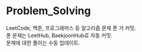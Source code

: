 # Problem_Solving

LeetCode, 백준, 프로그래머스 등 알고리즘 문제 푼 거 커밋.  
푼 문제는 LeetHub, BaekjoonHub로 자동 커밋.  
문제에 대한 풀이는 수동 업데이트.
